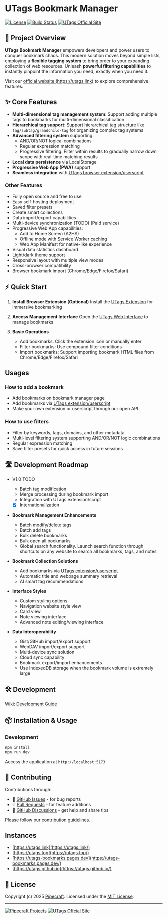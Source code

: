 # UTags Bookmark Manager

[![License](https://img.shields.io/badge/license-MIT-blue.svg)](LICENSE)
[![Build Status](https://img.shields.io/github/actions/workflow/status/utags/utags-bookmarks/ci.yml?branch=main)](https://github.com/utags/utags-bookmarks/actions)
[![UTags Official Site](https://img.shields.io/badge/UTags-Official_Site-brightgreen)](https://utags.link)

## 🚀 Project Overview

**UTags Bookmark Manager** empowers developers and power users to conquer bookmark chaos. This modern solution moves beyond simple lists, employing a **flexible tagging system** to bring order to your expanding collection of web resources. Unleash **powerful filtering capabilities** to instantly pinpoint the information you need, exactly when you need it.

Visit our [official website (https://utags.link)](https://utags.link/) to explore comprehensive features.

## ✨ Core Features

- **Multi-dimensional tag management system**: Support adding multiple tags to bookmarks for multi-dimensional classification
- **Hierarchical tag support**: Support hierarchical tag structure like `tag/subtag/grandchild-tag` for organizing complex tag systems
- **Advanced filtering system** supporting:
  - AND/OR/NOT logical combinations
  - Regular expression matching
  - Progressive filtering: Filter within results to gradually narrow down scope with real-time matching results
- **Local data persistence** via LocalStorage
- **Progressive Web App (PWA)** support
- **Seamless integration** with [UTags browser extension/userscript](https://github.com/utags/utags)

### Other Features

- Fully open source and free to use
- Easy self-hosting deployment
- Saved filter presets
- Create smart collections
- Data import/export capabilities
- Multi-device synchronization (TODO) (Paid service)
- Progressive Web App capabilities:
  - Add to Home Screen (A2HS)
  - Offline mode with Service Worker caching
  - Web App Manifest for native-like experience
- Visual data statistics dashboard
- Light/dark theme support
- Responsive layout with multiple view modes
- Cross-browser compatibility
- Browser bookmark import (Chrome/Edge/Firefox/Safari)

## ⚡ Quick Start

1. **Install Browser Extension (Optional)**
   Install the [UTags Extension](https://github.com/utags/utags) for immersive bookmarking

2. **Access Management Interface**
   Open the [UTags Web Interface](https://utags.link) to manage bookmarks

3. **Basic Operations**
   - Add bookmarks: Click the extension icon or manually enter
   - Filter bookmarks: Use compound filter conditions
   - Import bookmarks: Support importing bookmark HTML files from Chrome/Edge/Firefox/Safari

## Usages

### How to add a bookmark

- Add bookmarks on bookmark manager page
- Add bookmarks via [UTags extension/userscript](https://github.com/utags/utags)
- Make your own extension or userscript through our open API

### How to use filters

- Filter by keywords, tags, domains, and other metadata
- Multi-level filtering system supporting AND/OR/NOT logic combinations
- Regular expression matching
- Save filter presets for quick access in future sessions

## 🛣 Development Roadmap

- V1.0 TODO

  - Batch tag modification
  - Merge processing during bookmark import
  - Integration with UTags extension/script
  - [x] Internationalization

- **Bookmark Management Enhancements**

  - Batch modify/delete tags
  - Batch add tags
  - Bulk delete bookmarks
  - Bulk open all bookmarks
  - Global search functionality. Launch search function through shortcuts on any website to search all bookmarks, tags, and notes

- **Bookmark Collection Solutions**

  - Add bookmarks via [UTags extension/userscript](https://github.com/utags/utags)
  - Automatic title and webpage summary retrieval
  - AI smart tag recommendations

- **Interface Styles**

  - Custom styling options
  - Navigation website style view
  - Card view
  - Note viewing interface
  - Advanced note editing/viewing interface

- **Data Interoperability**

  - Gist/GitHub import/export support
  - WebDAV import/export support
  - Multi-device sync solution
  - Cloud sync capability
  - Bookmark export/import enhancements
  - Use IndexedDB storage when the bookmark volume is extremely large

## 🛠 Development

Wiki: [Development Guide](https://deepwiki.com/utags/utags-bookmarks)

## 📦 Installation & Usage

### Development

```bash
npm install
npm run dev
```

Access the application at `http://localhost:5173`

## 🤝 Contributing

Contributions through:

- 🐛 [GitHub Issues](https://github.com/utags/utags-bookmarks/issues) - for bug reports
- 💡 [Pull Requests](https://github.com/utags/utags-bookmarks/pulls) - for feature additions
- 💬 [GitHub Discussions](https://github.com/orgs/utags/discussions) - get help and share tips

Please follow our [contribution guidelines](CONTRIBUTING.md).

## Instances

- [https://utags.link](https://utags.link/)
- [https://utags.top](https://utags.top/)
- [https://utags-bookmarks.pages.dev](https://utags-bookmarks.pages.dev/)
- [https://utags.github.io](https://utags.github.io/)

## 📄 License

Copyright (c) 2025 [Pipecraft](https://www.pipecraft.net). Licensed under the [MIT License](LICENSE).

---

[![Pipecraft Projects](https://img.shields.io/badge/Pipecraft-Projects-2EAADC)](https://www.pipecraft.net)
[![UTags Offcial Site](https://img.shields.io/badge/UTags-Offcial_Site-brightgreen)](https://utags.link)
